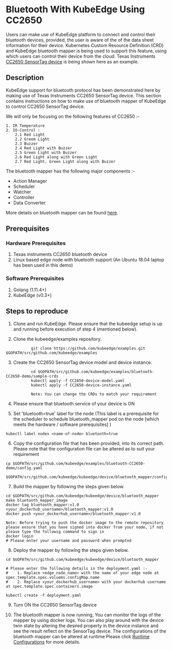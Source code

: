 # Bluetooth With KubeEdge Using CC2650


Users can make use of KubeEdge platform to connect and control their bluetooth devices, provided, the user is aware of the of the data sheet information for their device.
Kubernetes Custom Resource Definition (CRD) and KubeEdge bluetooth mapper is being used to support this feature, using which users can control their device from the cloud. Texas Instruments [CC2650 SensorTag device](http://processors.wiki.ti.com/index.php/CC2650_SensorTag_User%27s_Guide) is being shown here as an example.


## Description

KubeEdge support for bluetooth protocol has been demonstrated here by making use of Texas Instruments CC2650 SensorTag device.
This section contains instructions on how to make use of bluetooth mapper of KubeEdge to control CC2650 SensorTag device.

  We will only be focusing on the following features of CC2650 :-

  ```shell
  1. IR Temperature
  2. IO-Control :
      2.1 Red Light
      2.2 Greem Light
      2.3 Buzzer
      2.4 Red Light with Buzzer
      2.5 Green Light with Buzzer
      2.6 Red Light along with Green Light
      2.7 Red Light, Green Light along with Buzzer

  ```

  The bluetooth mapper has the following major components :-
   - Action Manager
   - Scheduler
   - Watcher
   - Controller
   - Data Converter

  More details on bluetooth mapper can be found [here](https://github.com/kubeedge/kubeedge/blob/master/docs/mappers/bluetooth_mapper.md#bluetooth-mapper).


## Prerequisites

### Hardware Prerequisites

1. Texas instruments CC2650 bluetooth device
2. Linux based edge node with bluetooth support  (An Ubuntu 18.04 laptop has been used in this demo)

### Software Prerequisites

1. Golang (1.11.4+)
2. KubeEdge (v0.3+)

## Steps to reproduce

1. Clone and run KubeEdge.
    Please ensure that the kubeedge setup is up and running before execution of step 4 (mentioned below).

2. Clone the kubeedge/examples repository.

```console
           git clone https://github.com/kubeedge/examples.git $GOPATH/src/github.com/kubeedge/examples
```

3. Create the CC2650 SensorTag device model and device instance.

```console
           cd $GOPATH/src/github.com/kubeedge/examples/bluetooth-CC2650-demo/sample-crds
           kubectl apply -f CC2650-device-model.yaml
           kubectl apply -f CC2650-device-instance.yaml

           Note: You can change the CRDs to match your requirement
```

4. Please ensure that bluetooth service of your device is ON

5. Set 'bluetooth=true' label for the node (This label is a prerequisite for the scheduler to schedule bluetooth_mapper pod on the node [which meets the hardware / software prerequisites] )

```console
kubectl label nodes <name-of-node> bluetooth=true
```

6. Copy the configuration file that has been provided, into its correct path. Please note that the configuration file can be altered as to suit your requirement

```console
cp $GOPATH/src/github.com/kubeedge/examples/bluetooth-CC2650-demo/config.yaml

$GOPATH/src/github.com/kubeedge/kubeedge/device/bluetooth_mapper/configuration/
```

7. Build the mapper by following the steps given below.

```console
cd $GOPATH/src/github.com/kubeedge/kubeedge/device/bluetooth_mapper
make bluetooth_mapper_image
docker tag bluetooth_mapper:v1.0 <your_dockerhub_username>/bluetooth_mapper:v1.0
docker push <your_dockerhub_username>/bluetooth_mapper:v1.0

Note: Before trying to push the docker image to the remote repository please ensure that you have signed into docker from your node, if not please type the followig command to sign in
docker login
# Please enter your username and password when prompted
```

8. Deploy the mapper by following the steps given below.

```console
cd $GOPATH/src/github.com/kubeedge/kubeedge/device/bluetooth_mapper

# Please enter the following details in the deployment.yaml :-
#    1. Replace <edge_node_name> with the name of your edge node at spec.template.spec.voluems.configMap.name
#    2. Replace <your_dockerhub_username> with your dockerhub username at spec.template.spec.containers.image

kubectl create -f deployment.yaml
```

9. Turn ON the CC2650 SensorTag device

10. The bluetooth mapper is now running, You can monitor the logs of the mapper by using docker logs. You can also play around with the device twin state by altering the desired property in the device instance
and see the result reflect on the SensorTag device. The configurations of the bluetooth mapper can be altered at runtime Please click [Runtime Configurations](https://github.com/kubeedge/kubeedge/blob/master/docs/mappers/bluetooth_mapper.md#runtime-configuration-modifications) for more details.
